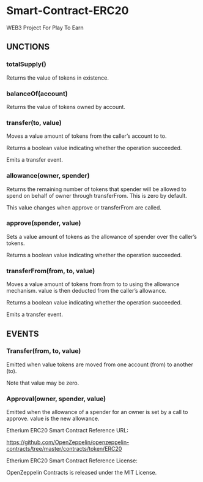 # Smart-Contract-ERC20

WEB3 Project For Play To Earn

## UNCTIONS

### totalSupply()

Returns the value of tokens in existence.


### balanceOf(account)

Returns the value of tokens owned by account.


### transfer(to, value)

Moves a value amount of tokens from the caller’s account to to.

Returns a boolean value indicating whether the operation succeeded.

Emits a transfer event.


### allowance(owner, spender)

Returns the remaining number of tokens that spender will be allowed to spend on behalf of owner through transferFrom. This is zero by default.

This value changes when approve or transferFrom are called.


### approve(spender, value)

Sets a value amount of tokens as the allowance of spender over the caller’s tokens.

Returns a boolean value indicating whether the operation succeeded.

### transferFrom(from, to, value)

Moves a value amount of tokens from from to to using the allowance mechanism. value is then deducted from the caller’s allowance.

Returns a boolean value indicating whether the operation succeeded.

Emits a transfer event.


## EVENTS

### Transfer(from, to, value)

Emitted when value tokens are moved from one account (from) to another (to).

Note that value may be zero.



### Approval(owner, spender, value)

Emitted when the allowance of a spender for an owner is set by a call to approve. value is the new allowance.



Etherium ERC20 Smart Contract Reference URL:


https://github.com/OpenZeppelin/openzeppelin-contracts/tree/master/contracts/token/ERC20

Etherium ERC20 Smart Contract Reference License:


OpenZeppelin Contracts is released under the MIT License.
